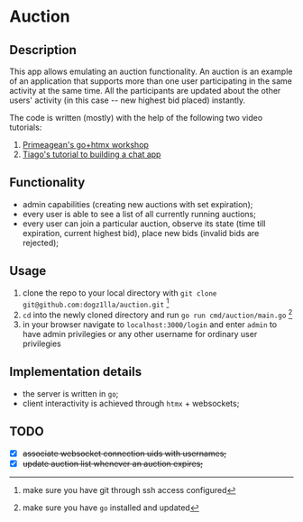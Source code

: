 # Auction

## Description
This app allows emulating an auction functionality. An auction is an example of an application that
supports more than one user participating in the same activity at the same time. All the participants
are updated about the other users' activity (in this case -- new highest bid placed) instantly.

The code is written (mostly) with the help of the following two video tutorials:
1. [Primeagean's go+htmx workshop](https://youtu.be/x7v6SNIgJpE?si=En40pZ0oo6sggRUr)
2. [Tiago's tutorial to building a chat app](https://www.youtube.com/watch?v=NPq3d2HkxWU)

## Functionality
- admin capabilities (creating new auctions with set expiration);
- every user is able to see a list of all currently running auctions;
- every user can join a particular auction, observe its state (time till expiration, current highest
bid), place new bids (invalid bids are rejected);

## Usage
1. clone the repo to your local directory with `git clone git@github.com:dogz1lla/auction.git` [^1]
2. `cd` into the newly cloned directory and run `go run cmd/auction/main.go` [^2]
3. in your browser navigate to `localhost:3000/login` and enter `admin` to have admin privilegies or
any other username for ordinary user privilegies

[^1]: make sure you have git through ssh access configured
[^2]: make sure you have `go` installed and updated

## Implementation details
- the server is written in `go`;
- client interactivity is achieved through `htmx` + websockets;

## TODO
- [x] ~~associate websocket connection uids with usernames;~~
- [x] ~~update auction list whenever an auction expires;~~
